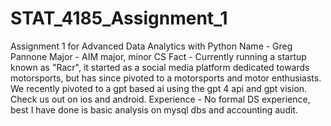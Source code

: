 # STAT_4185_Assignment_1
Assignment 1 for Advanced Data Analytics with Python
Name - Greg Pannone
Major - AIM major, minor CS
Fact - Currently running a startup known as "Racr", it started as a social media platform dedicated towards motorsports, but has since pivoted to a motorsports and motor enthusiasts. We recently pivoted to a gpt based ai using the gpt 4 api and gpt vision. Check us out on ios and android. 
Experience - No formal DS experience, best I have done is basic analysis on mysql dbs and accounting audit.
